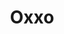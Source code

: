 ---
title: "Oxxo"
url: /san-luis-potosi/oxxo-carretera-queretaro-san-luis-potosi-3/
shop: comodidad
---